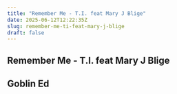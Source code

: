 ```yaml
---
title: "Remember Me - T.I. feat Mary J Blige"
date: 2025-06-12T12:22:35Z
slug: remember-me-ti-feat-mary-j-blige
draft: false
---
```


## Remember Me - T.I. feat Mary J Blige

## Goblin Ed

